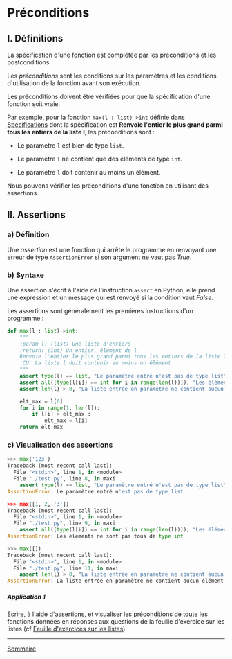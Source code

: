 # Préconditions

## I. Définitions

La spécification d'une fonction est complétée par les préconditions et les postconditions.

Les *préconditions* sont les conditions sur les paramètres et les conditions d'utilisation de la fonction avant son exécution.

Les préconditions doivent être vérifiées pour que la spécification d'une fonction soit vraie.

Par exemple, pour la fonction `max(l : list)->int` définie dans [Spécifications](./Specification.md) dont la spécification est **Renvoie l'entier le plus grand parmi tous les entiers de la liste l**, les préconditions sont :

- Le paramètre `l` est bien de type `list`.

- Le paramètre `l` ne contient que des éléments de type `int`.

- Le paramètre `l` doit contenir au moins un élément.

Nous pouvons vérifier les préconditions d'une fonction en utilisant des assertions.

## II. Assertions

### a) Définition

Une *assertion* est une fonction qui arrête le programme en renvoyant une erreur de type `AssertionError` si son argument ne vaut pas $True$.

### b) Syntaxe

Une assertion s'écrit à l'aide de l'instruction `assert` en Python, elle prend une expression et un message qui est renvoyé si la condition vaut $False$.

Les assertions sont généralement les premières instructions d'un programme :

```python
def max(l : list)->int:
    """
    :param l: (list) Une liste d'entiers
    :return: (int) Un entier, élément de l
    Renvoie l'entier le plus grand parmi tous les entiers de la liste l
    :CU: La liste l doit contenir au moins un élément
    """
    assert type(l) == list, "Le paramètre entré n'est pas de type list"
    assert all([type(l[i]) == int for i in range(len(l))]), "Les éléments ne sont pas tous de type int"
    assert len(l) > 0, "La liste entrée en paramètre ne contient aucun élément"

    elt_max = l[0]
    for i in range(1, len(l)):
        if l[i] > elt_max :
            elt_max = l[i]
    return elt_max
```

### c) Visualisation des assertions

```python
>>> max('123')
Traceback (most recent call last):
  File "<stdin>", line 1, in <module>
  File "./test.py", line 8, in maxi
    assert type(l) == list, "Le paramètre entré n'est pas de type list"
AssertionError: Le paramètre entré n'est pas de type list

>>> max([1, 2, '3'])
Traceback (most recent call last):
  File "<stdin>", line 1, in <module>
  File "./test.py", line 9, in maxi
    assert all([type(l[i]) == int for i in range(len(l))]), "Les éléments ne sont pas tous de type int"
AssertionError: Les éléments ne sont pas tous de type int

>>> max([])
Traceback (most recent call last):
  File "<stdin>", line 1, in <module>
  File "./test.py", line 11, in maxi
    assert len(l) > 0, "La liste entrée en paramètre ne contient aucun élément"
AssertionError: La liste entrée en paramètre ne contient aucun élément
```

##### Application 1

Ecrire, à l'aide d'assertions, et visualiser les préconditions de toute les fonctions données en réponses aux questions de la feuille d'exercice sur les listes (cf [Feuille d'exercices sur les listes](./../Structures_de_données/Exercices/Exercices_listes.md))

___________________

[Sommaire](./../README.md)